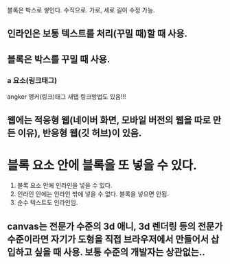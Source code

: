 블록은 박스로 쌓인다. 수직으로. 가로, 세로 길이 수정 가능.

## 인라인은 보통 텍스트를 처리(꾸밀 때)할 때 사용.
## 블록은 박스를 꾸밀 때 사용.

### a 요소(링크태그)
angker 앵커(링크)태그
새탭 링크방법도 있음!!!

## 웹에는 적응형 웹(네이버 화면, 모바일 버전의 웹을 따로 만든 이유), 반응형 웹(깃 허브)이 있음.

# 블록 요소 안에 블록을 또 넣을 수 있다.
1. 블록 요소 안에 인라인을 넣을 수 있다.
1. 인라인 안에는 인라인 밖에 넣을 수 없다. 블록을 넣으면 안됨.
1. 순수 텍스트도 인라인임.

## canvas는 전문가 수준의 3d 애니, 3d 렌더링 등의 전문가 수준이라면 자기가 도형을 직접 브라우저에서 만들어서 삽입하고 싶을 때 사용. 보통 수준의 개발자는 상관없는..

